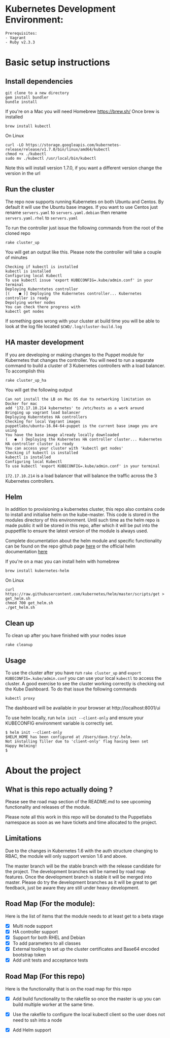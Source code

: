 # Kubernetes Development Environment:
```
Prerequisites:
- Vagrant
- Ruby v2.3.3
```
# Basic setup instructions

## Install dependencies
```
git clone to a new directory
gem install bundler
bundle install
```
If you're on a Mac you will need Homebrew https://brew.sh/
Once brew is installed
```
brew install kubectl
```
On Linux
```
curl -LO https://storage.googleapis.com/kubernetes-release/release/v1.7.0/bin/linux/amd64/kubectl
chmod +x ./kubectl
sudo mv ./kubectl /usr/local/bin/kubectl
```
Note this will install version 1.7.0, if you want a different version change the version in the url

## Run the cluster

The repo now supports running Kubernetes on both Ubuntu and Centos. By default it will use the Ubuntu base images.
If you want to use Centos just rename `servers.yaml` to `servers.yaml.debian` then rename `servers.yaml.rhel` to `servers.yaml`

To run the controller just issue the following commands from the root of the cloned repo
```
rake cluster_up
```
You will get an output like this. Please note the controller will take a couple of minutes
```
Checking if kubectl is installed
kubectl is installed
Configuring local Kubectl
To use kubectl issue 'export KUBECONFIG=.kube/admin.conf' in your terminal
Deploying Kuberntetes controller
[(    ● )] Deploying the Kubernetes controller... Kubernetes controller is ready
Depolying worker nodes
You can check there progress with
kubectl get nodes
```
If something goes wrong with your cluster at build time you will be able to look at the log file located `$CWD/.log/cluster-build.log`

## HA master development

If you are developing or making changes to the Puppet module for Kubernetes that changes the controller. You will need to run a separate command to build a cluster of 3 Kubernetes controllers with a load balancer. To accomplish this
```
rake cluster_up_ha
```
You will get the following output

```
Can not install the LB on Mac OS due to networking limitation on Docker for mac
add '172.17.10.214 kubernetes' to /etc/hosts as a work around
Bringing up vagrant load balancer
Deploying Kuberntetes HA controllers
Checking for local Vagrant images
puppetlabs/ubuntu-16.04-64-puppet is the current base image you are using
You have the base image already locally downloaded
(   ●  ) Deploying the Kubernetes HA controller cluster... Kubernetes HA controller cluster is ready
You can access your cluster with 'kubectl get nodes'
Checking if kubectl is installed
kubectl is installed
Configuring local Kubectl
To use kubectl 'export KUBECONFIG=.kube/admin.conf' in your terminal
```

`172.17.10.214` is a load balancer that will balance the traffic across the 3 Kubernetes controllers.

## Helm

In addition to provisioning a kubernetes cluster, this repo also contains code to install and initialise helm on the kube-master. This code is stored in the modules directory of this environment. Until such time as the helm repo is made public it will be stored in this repo, after which it will be put into the puppetfile to ensure the latest version of the module is always used.

Complete documentation about the helm module and specific functionality can be found on the repo github page [here](https://github.com/puppetlabs/puppetlabs-helm) or the official helm documentation [here](https://docs.helm.sh/)

If you're on a mac you can install helm with homebrew
```
brew install kubernetes-helm
```
On Linux
```
curl https://raw.githubusercontent.com/kubernetes/helm/master/scripts/get > get_helm.sh
chmod 700 get_helm.sh
./get_helm.sh
```

## Clean up
To clean up after you have finished with your nodes issue
```
rake cleanup
```

## Usage

To use the cluster after you have run `rake cluster_up` and `export KUBECONFIG=.kube/admin.conf` you can use your local `kubectl` to access the cluster.
A good exercise to see the cluster working correctly is checking out the Kube Dashboard. To do that issue the following commands
```
kubectl proxy
```
The dashboard will be available in your browser at  http://localhost:8001/ui

To use helm locally, run `helm init --client-only` and ensure your KUBECONFIG environment variable is correctly set.
```
$ helm init --client-only
$HELM_HOME has been configured at /Users/dave.try/.helm.
Not installing Tiller due to 'client-only' flag having been set
Happy Helming!
$
```

# About the project

## What is this repo actually doing ?
Please see the road map section of the README.md to see upcoming functionality and releases of the module.

Please note all this work in this repo will be donated to the Puppetlabs namespace as soon as we have tickets and time allocated to the project.

## Limitations
Due to the changes in Kubernetes 1.6 with the auth structure changing to RBAC, the module will only support version 1.6 and above.

The master branch will be the stable branch with the release candidate for the project. The development branches will be named by road map features. Once the development branch is stable it will be merged into master. Please do try the development branches as it will be great to get feedback, just be aware they are still under heavy development.

## Road Map (For the module):
Here is the list of items that the module needs to at least get to a beta stage

 - [x] Multi node support
 - [x] HA controller support
 - [x] Support for both RHEL and Debian
 - [x] To add parameters to all classes
 - [x] External tooling to set up the cluster certificates and Base64 encoded bootstrap token
 - [x] Add unit tests and acceptance tests

## Road Map (For this repo)
Here is the functionality that is on the road map for this repo
 - [x] Add build functionality to the rakefile so once the master is up you can build multiple worker at the same time.
 - [x] Use the rakefile to configure the local kubectl client so the user does not need to ssh into a node
 - [x] Add Helm support




